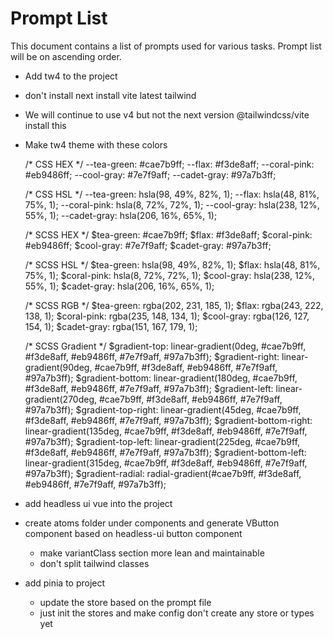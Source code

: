 # Prompt List
This document contains a list of prompts used for various tasks. Prompt list will be on ascending order.

- Add tw4 to the project
- don't install next install vite latest tailwind
- We will continue to use v4 but not the next version @tailwindcss/vite install this
- Make tw4 theme with these colors

    /* CSS HEX */
    --tea-green: #cae7b9ff;
    --flax: #f3de8aff;
    --coral-pink: #eb9486ff;
    --cool-gray: #7e7f9aff;
    --cadet-gray: #97a7b3ff;

    /* CSS HSL */
    --tea-green: hsla(98, 49%, 82%, 1);
    --flax: hsla(48, 81%, 75%, 1);
    --coral-pink: hsla(8, 72%, 72%, 1);
    --cool-gray: hsla(238, 12%, 55%, 1);
    --cadet-gray: hsla(206, 16%, 65%, 1);

    /* SCSS HEX */
    $tea-green: #cae7b9ff;
    $flax: #f3de8aff;
    $coral-pink: #eb9486ff;
    $cool-gray: #7e7f9aff;
    $cadet-gray: #97a7b3ff;

    /* SCSS HSL */
    $tea-green: hsla(98, 49%, 82%, 1);
    $flax: hsla(48, 81%, 75%, 1);
    $coral-pink: hsla(8, 72%, 72%, 1);
    $cool-gray: hsla(238, 12%, 55%, 1);
    $cadet-gray: hsla(206, 16%, 65%, 1);

    /* SCSS RGB */
    $tea-green: rgba(202, 231, 185, 1);
    $flax: rgba(243, 222, 138, 1);
    $coral-pink: rgba(235, 148, 134, 1);
    $cool-gray: rgba(126, 127, 154, 1);
    $cadet-gray: rgba(151, 167, 179, 1);

    /* SCSS Gradient */
    $gradient-top: linear-gradient(0deg, #cae7b9ff, #f3de8aff, #eb9486ff, #7e7f9aff, #97a7b3ff);
    $gradient-right: linear-gradient(90deg, #cae7b9ff, #f3de8aff, #eb9486ff, #7e7f9aff, #97a7b3ff);
    $gradient-bottom: linear-gradient(180deg, #cae7b9ff, #f3de8aff, #eb9486ff, #7e7f9aff, #97a7b3ff);
    $gradient-left: linear-gradient(270deg, #cae7b9ff, #f3de8aff, #eb9486ff, #7e7f9aff, #97a7b3ff);
    $gradient-top-right: linear-gradient(45deg, #cae7b9ff, #f3de8aff, #eb9486ff, #7e7f9aff, #97a7b3ff);
    $gradient-bottom-right: linear-gradient(135deg, #cae7b9ff, #f3de8aff, #eb9486ff, #7e7f9aff, #97a7b3ff);
    $gradient-top-left: linear-gradient(225deg, #cae7b9ff, #f3de8aff, #eb9486ff, #7e7f9aff, #97a7b3ff);
    $gradient-bottom-left: linear-gradient(315deg, #cae7b9ff, #f3de8aff, #eb9486ff, #7e7f9aff, #97a7b3ff);
    $gradient-radial: radial-gradient(#cae7b9ff, #f3de8aff, #eb9486ff, #7e7f9aff, #97a7b3ff);
- add headless ui vue into the project
- create atoms folder under components and generate VButton component based on headless-ui button component
  - make variantClass section more lean and maintainable
  - don't split tailwind classes
- add pinia to project
  - update the store based on the prompt file
  - just init the stores and make config don't create any store or types yet